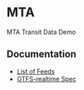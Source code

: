 # MTA
MTA Transit Data Demo

## Documentation
- [List of Feeds](http://datamine.mta.info/list-of-feeds)
- [GTFS-realtime Spec](https://developers.google.com/transit/gtfs-realtime/)

